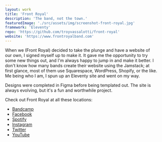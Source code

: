 ```yaml
---
layout: work
title: 'Front Royal'
description: 'The band, not the town.'
featuredImage: './src/assets/img/screenshot-front-royal.jpg'
framework: 'Eleventy'
repo: 'https://github.com/troyvassalotti/front-royal'
website: 'https://www.frontroyalband.com'
---
```

When we (Front Royal) decided to take the plunge and have a website of our own, I signed myself up to make it. It gave me the opportunity to try some new things out, and I'm always happy to jump in and make it better. I don't know how many bands create their website using the Jamstack; at first glance, most of them use Squarespace, WordPress, Shopify, or the like. Me being who I am, I spun up an Eleventy site and went on my way.

Designs were completed in Figma before being templated out. The site is always evolving, but it's a fun and worthwhile project.

Check out Front Royal at all these locations:
- [Bandcamp](https://frontroyalmd.bandcamp.com/)
- [Facebook](https://facebook.com/frontroyalmd)
- [Spotify](https://open.spotify.com/artist/1NfwIBuuWEk4d8c6LZftnD?si=7CjcwpNZTjipSVaXrLypLg)
- [Instagram](https://instagram.com/frontroyal_official)
- [Twitter](https://twitter.com/frontroyalband)
- [YouTube](https://www.youtube.com/channel/UCm-KryhT3o9NZSbpG-M1qCQ/feed)